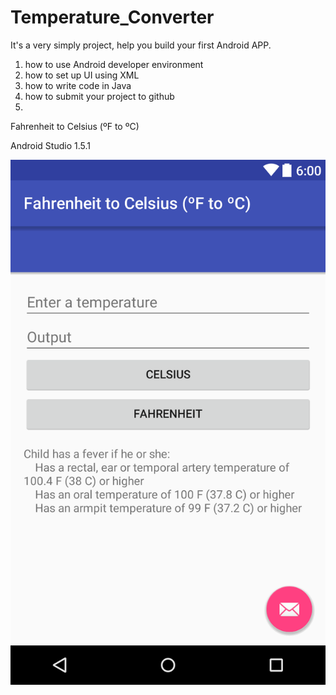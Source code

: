 # Temperature_Converter
It's a very simply project, help you build your first Android APP.
1. how to use Android developer environment
2. how to set up UI using XML
3. how to write code in Java
4. how to submit your project to github
5. 
Fahrenheit to Celsius (ºF to ºC)

Android Studio 1.5.1

![image](https://github.com/JonathanZhew/Temperature_Converter/blob/master/layout-2016-03-27-215812.png)
